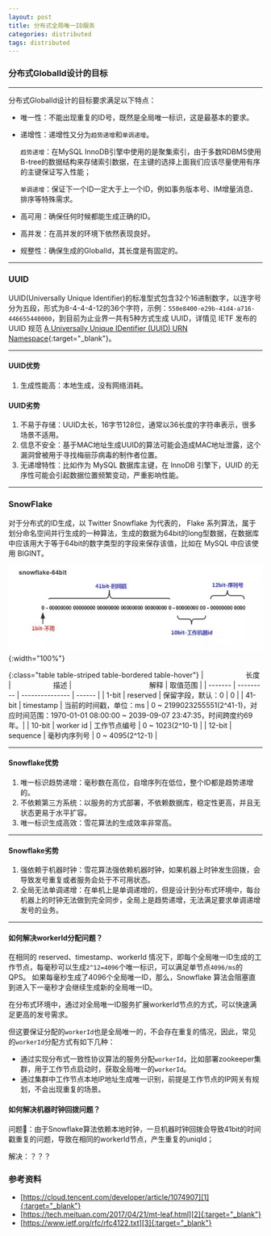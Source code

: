 ```yaml
---
layout: post
title: 分布式全局唯一ID服务
categories: distributed
tags: distributed
---
```


### 分布式GlobalId设计的目标

---

分布式GlobalId设计的目标要求满足以下特点：

* 唯一性：不能出现重复的ID号，既然是全局唯一标识，这是最基本的要求。
* 递增性：递增性又分为`趋势递增`和`单调递增`。

    `趋势递增`：在MySQL InnoDB引擎中使用的是聚集索引，由于多数RDBMS使用B-tree的数据结构来存储索引数据，在主键的选择上面我们应该尽量使用有序的主键保证写入性能；

    `单调递增`：保证下一个ID一定大于上一个ID，例如事务版本号、IM增量消息、排序等特殊需求。

* 高可用：确保任何时候都能生成正确的ID。
* 高并发：在高并发的环境下依然表现良好。
* 规整性：确保生成的GlobalId，其长度是有固定的。

---

### UUID

UUID(Universally Unique Identifier)的标准型式包含32个16进制数字，以连字号分为五段，形式为8-4-4-4-12的36个字符，示例：`550e8400-e29b-41d4-a716-446655440000`，到目前为止业界一共有5种方式生成 UUID，详情见 IETF 发布的 UUID 规范 [A Universally Unique IDentifier (UUID) URN Namespace][3]{:target="_blank"}。

---

#### UUID优势

1. 生成性能高：本地生成，没有网络消耗。

#### UUID劣势

1. 不易于存储：UUID太长，16字节128位，通常以36长度的字符串表示，很多场景不适用。
2. 信息不安全：基于MAC地址生成UUID的算法可能会造成MAC地址泄露，这个漏洞曾被用于寻找梅丽莎病毒的制作者位置。
3. 无递增特性：比如作为 MySQL 数据库主键，在 InnoDB 引擎下，UUID 的无序性可能会引起数据位置频繁变动，严重影响性能。

---

### SnowFlake

对于分布式的ID生成，以 Twitter Snowflake 为代表的， Flake 系列算法，属于划分命名空间并行生成的一种算法，生成的数据为64bit的long型数据，在数据库中应该用大于等于64bit的数字类型的字段来保存该值，比如在 MySQL 中应该使用 BIGINT。

![snowflake-64bit](/assets/img/2dcc8af7-c6a6-4bb6-aa2e-0ba2acb22669.jpg){:width="100%"}

{:class="table table-striped table-bordered table-hover"}
| <img style="width:80px">长度 | <img style="width:80px">描述 | <img style="width:150px">解释 | 取值范围 |
| ------- | ---------  | --------------- | ------ |
| 1-bit   | reserved   | 保留字段，默认：0 | 0 |
| 41-bit  | timestamp  | 当前的时间戳，单位：ms  | 0 ~ 2199023255551(2^41-1)，对应时间范围：1970-01-01 08:00:00 ~ 2039-09-07 23:47:35，时间跨度约69年。|
| 10-bit  | worker id  | 工作节点编号      | 0 ~ 1023(2^10-1) |
| 12-bit  | sequence   | 毫秒内序列号      | 0 ~ 4095(2^12-1) |

---

#### Snowflake优势

1. 唯一标识趋势递增：毫秒数在高位，自增序列在低位，整个ID都是趋势递增的。
2. 不依赖第三方系统：以服务的方式部署，不依赖数据库，稳定性更高，并且无状态更易于水平扩容。
3. 唯一标识生成高效：雪花算法的生成效率非常高。

---

#### Snowflake劣势

1. 强依赖于机器时钟：雪花算法强依赖机器时钟，如果机器上时钟发生回拨，会导致发号重复或者服务会处于不可用状态。
2. 全局无法单调递增：在单机上是单调递增的，但是设计到分布式环境中，每台机器上的时钟无法做到完全同步，全局上是趋势递增，无法满足要求单调递增发号的业务。

---

#### 如何解决workerId分配问题？

在相同的 reserved、timestamp、workerId 情况下，即每个全局唯一ID生成的工作节点，每毫秒可以生成`2^12=4096`个唯一标识，可以满足单节点`4096/ms`的QPS。
如果每毫秒生成了4096个全局唯一ID，那么，Snowflake 算法会阻塞直到进入下一毫秒才会继续生成新的全局唯一ID。

在分布式环境中，通过对全局唯一ID服务扩展workerId节点的方式，可以快速满足更高的发号需求。

但这要保证分配的`workerId`也是全局唯一的，不会存在重复的情况，因此，常见的`workerId`分配方式有如下几种：

* 通过实现分布式一致性协议算法的服务分配`workerId`，比如部署zookeeper集群，用于工作节点启动时，获取全局唯一的`workerId`。
* 通过集群中工作节点本地IP地址生成唯一识别，前提是工作节点的IP网关有规划，不会出现重复的场景。

#### 如何解决机器时钟回拨问题？

问题🤔️：由于Snowflake算法依赖本地时钟，一旦机器时钟回拨会导致41bit的时间戳重复的问题，导致在相同的workerId节点，产生重复的uniqId；

解决：？？？

### 参考资料

* [https://cloud.tencent.com/developer/article/1074907][1]{:target="_blank"}
* [https://tech.meituan.com/2017/04/21/mt-leaf.html][2]{:target="_blank"}
* [https://www.ietf.org/rfc/rfc4122.txt][3]{:target="_blank"}

[1]:https://cloud.tencent.com/developer/article/1074907
[2]:https://tech.meituan.com/2017/04/21/mt-leaf.html
[3]:https://www.ietf.org/rfc/rfc4122.txt
